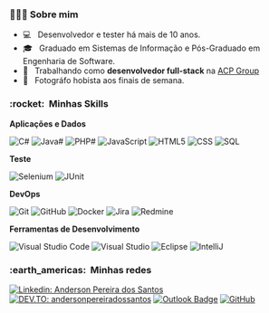 <h3>👨🏾‍💻 Sobre mim </h3>

- 💻 &nbsp; Desenvolvedor e tester há mais de 10 anos.
- 🎓 &nbsp; Graduado em Sistemas de Informação e Pós-Graduado em Engenharia de Software.
- 💼 &nbsp; Trabalhando como **desenvolvedor full-stack** na <a href="https://www.acpgroup.com.br/">ACP Group</a>
- 📸 &nbsp; Fotográfo hobista aos finais de semana.

<h3> :rocket: &nbsp;Minhas Skills </h3>

**Aplicações e Dados**

  ![C#](https://img.shields.io/badge/C%23-333333?style=flat-square&logo=C%2B%2B&logoColor=fff)
  ![Java#](https://img.shields.io/badge/Java-333333?style=flat-square&logo=Java&logoColor=fff)
  ![PHP#](https://img.shields.io/badge/PHP-333333?style=flat-square&logo=PHP&logoColor=fff)
  ![JavaScript](https://img.shields.io/badge/-JS-333333?style=flat-square&logo=javascript)
  ![HTML5](https://img.shields.io/badge/-HTML5-333333?style=flat-square&logo=HTML5)
  ![CSS](https://img.shields.io/badge/-CSS-333333?style=flat-square&logo=CSS3&logoColor=1572B6)
  ![SQL](https://img.shields.io/badge/-SQL-333333?style=flat-square&logo=mysql&logoColor=fff)

**Teste**

  ![Selenium](https://img.shields.io/badge/-Selenium-333333?style=flat-square&logo=selenium&logoColor=fff)
  ![JUnit](https://img.shields.io/badge/-Junit-333333?style=flat-square&logo=junit&logoColor=fff)
  
**DevOps**

  ![Git](https://img.shields.io/badge/-Git-333333?style=flat-square&logo=git)
  ![GitHub](https://img.shields.io/badge/-GitHub-333333?style=flat-square&logo=github)
  ![Docker](https://img.shields.io/badge/-Docker-333333?style=flat-square&logo=docker)
  ![Jira](https://img.shields.io/badge/-Jira-333333?style=flat-square&logo=jira)
  ![Redmine](https://img.shields.io/badge/-Redmine-333333?style=flat-square&logo=redmine)

**Ferramentas de Desenvolvimento**

  ![Visual Studio Code](https://img.shields.io/badge/-Visual%20Studio%20Code-333333?style=flat-square&logo=visual-studio-code&logoColor=007ACC)
  ![Visual Studio](https://img.shields.io/badge/-Visual%20Studio-333333?style=flat-square&logo=visual-studio&logoColor=FFF)
  ![Eclipse](https://img.shields.io/badge/-Eclipse-333333?style=flat-square&logo=eclipse-ide&logoColor=fff)
  ![IntelliJ](https://img.shields.io/badge/-IntelliJ-333333?style=flat-square&logo=IntelliJIDEA)

<h3> :earth_americas: &nbsp;Minhas redes </h3> 

[![Linkedin: Anderson Pereira dos Santos](https://img.shields.io/badge/-andersonpereirasantos-blue?style=flat-square&logo=Linkedin&logoColor=white&link=andersonpereirasantos)](https://www.linkedin.com/in/andersonpereirasantos/)
[![DEV.TO: andersonpereiradossantos](https://img.shields.io/badge/-andersonpereiradossantos-333333?style=flat-square&logo=dev.to&logoColor=white&link=andersonpereirasantos)](https://dev.to/andersonpereiradossantos)
[![Outlook Badge](https://img.shields.io/badge/-andersonpereiradossantos@outlook.com-0173c7?style=flat-square&logo=Gmail&logoColor=white&link=mailto:andersonpereiradossantos@outlook.com)](mailto:andersonpereiradossantos@outlook.com)
[![GitHub](https://img.shields.io/github/followers/andersonpereiradossantos?label=Seguir&style=social)](https://github.com/andersonpereiradossantos)
